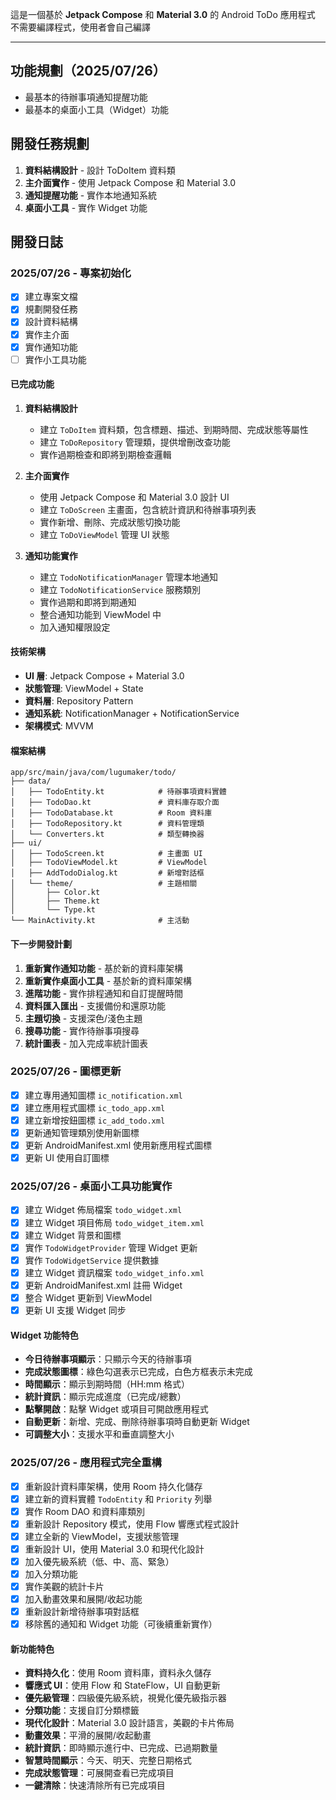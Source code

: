 這是一個基於 **Jetpack Compose** 和 **Material 3.0** 的 Android ToDo 應用程式
不需要編譯程式，使用者會自己編譯

---

## 功能規劃（2025/07/26）
- 最基本的待辦事項通知提醒功能
- 最基本的桌面小工具（Widget）功能

## 開發任務規劃
1. **資料結構設計** - 設計 ToDoItem 資料類
2. **主介面實作** - 使用 Jetpack Compose 和 Material 3.0
3. **通知提醒功能** - 實作本地通知系統
4. **桌面小工具** - 實作 Widget 功能

## 開發日誌

### 2025/07/26 - 專案初始化
- [x] 建立專案文檔
- [x] 規劃開發任務
- [x] 設計資料結構
- [x] 實作主介面
- [x] 實作通知功能
- [ ] 實作小工具功能

#### 已完成功能
1. **資料結構設計**
   - 建立 `ToDoItem` 資料類，包含標題、描述、到期時間、完成狀態等屬性
   - 建立 `ToDoRepository` 管理類，提供增刪改查功能
   - 實作過期檢查和即將到期檢查邏輯

2. **主介面實作**
   - 使用 Jetpack Compose 和 Material 3.0 設計 UI
   - 建立 `ToDoScreen` 主畫面，包含統計資訊和待辦事項列表
   - 實作新增、刪除、完成狀態切換功能
   - 建立 `ToDoViewModel` 管理 UI 狀態

3. **通知功能實作**
   - 建立 `TodoNotificationManager` 管理本地通知
   - 建立 `TodoNotificationService` 服務類別
   - 實作過期和即將到期通知
   - 整合通知功能到 ViewModel 中
   - 加入通知權限設定

#### 技術架構
- **UI 層**: Jetpack Compose + Material 3.0
- **狀態管理**: ViewModel + State
- **資料層**: Repository Pattern
- **通知系統**: NotificationManager + NotificationService
- **架構模式**: MVVM

#### 檔案結構
```
app/src/main/java/com/lugumaker/todo/
├── data/
│   ├── TodoEntity.kt            # 待辦事項資料實體
│   ├── TodoDao.kt               # 資料庫存取介面
│   ├── TodoDatabase.kt          # Room 資料庫
│   ├── TodoRepository.kt        # 資料管理類
│   └── Converters.kt            # 類型轉換器
├── ui/
│   ├── TodoScreen.kt            # 主畫面 UI
│   ├── TodoViewModel.kt         # ViewModel
│   ├── AddTodoDialog.kt         # 新增對話框
│   └── theme/                   # 主題相關
│       ├── Color.kt
│       ├── Theme.kt
│       └── Type.kt
└── MainActivity.kt              # 主活動
```

#### 下一步開發計劃
1. **重新實作通知功能** - 基於新的資料庫架構
2. **重新實作桌面小工具** - 基於新的資料庫架構
3. **進階功能** - 實作排程通知和自訂提醒時間
4. **資料匯入匯出** - 支援備份和還原功能
5. **主題切換** - 支援深色/淺色主題
6. **搜尋功能** - 實作待辦事項搜尋
7. **統計圖表** - 加入完成率統計圖表

### 2025/07/26 - 圖標更新
- [x] 建立專用通知圖標 `ic_notification.xml`
- [x] 建立應用程式圖標 `ic_todo_app.xml`
- [x] 建立新增按鈕圖標 `ic_add_todo.xml`
- [x] 更新通知管理類別使用新圖標
- [x] 更新 AndroidManifest.xml 使用新應用程式圖標
- [x] 更新 UI 使用自訂圖標

### 2025/07/26 - 桌面小工具功能實作
- [x] 建立 Widget 佈局檔案 `todo_widget.xml`
- [x] 建立 Widget 項目佈局 `todo_widget_item.xml`
- [x] 建立 Widget 背景和圖標
- [x] 實作 `TodoWidgetProvider` 管理 Widget 更新
- [x] 實作 `TodoWidgetService` 提供數據
- [x] 建立 Widget 資訊檔案 `todo_widget_info.xml`
- [x] 更新 AndroidManifest.xml 註冊 Widget
- [x] 整合 Widget 更新到 ViewModel
- [x] 更新 UI 支援 Widget 同步

#### Widget 功能特色
- **今日待辦事項顯示**：只顯示今天的待辦事項
- **完成狀態圖標**：綠色勾選表示已完成，白色方框表示未完成
- **時間顯示**：顯示到期時間（HH:mm 格式）
- **統計資訊**：顯示完成進度（已完成/總數）
- **點擊開啟**：點擊 Widget 或項目可開啟應用程式
- **自動更新**：新增、完成、刪除待辦事項時自動更新 Widget
- **可調整大小**：支援水平和垂直調整大小

### 2025/07/26 - 應用程式完全重構
- [x] 重新設計資料庫架構，使用 Room 持久化儲存
- [x] 建立新的資料實體 `TodoEntity` 和 `Priority` 列舉
- [x] 實作 Room DAO 和資料庫類別
- [x] 重新設計 Repository 模式，使用 Flow 響應式程式設計
- [x] 建立全新的 ViewModel，支援狀態管理
- [x] 重新設計 UI，使用 Material 3.0 和現代化設計
- [x] 加入優先級系統（低、中、高、緊急）
- [x] 加入分類功能
- [x] 實作美觀的統計卡片
- [x] 加入動畫效果和展開/收起功能
- [x] 重新設計新增待辦事項對話框
- [x] 移除舊的通知和 Widget 功能（可後續重新實作）

#### 新功能特色
- **資料持久化**：使用 Room 資料庫，資料永久儲存
- **響應式 UI**：使用 Flow 和 StateFlow，UI 自動更新
- **優先級管理**：四級優先級系統，視覺化優先級指示器
- **分類功能**：支援自訂分類標籤
- **現代化設計**：Material 3.0 設計語言，美觀的卡片佈局
- **動畫效果**：平滑的展開/收起動畫
- **統計資訊**：即時顯示進行中、已完成、已過期數量
- **智慧時間顯示**：今天、明天、完整日期格式
- **完成狀態管理**：可展開查看已完成項目
- **一鍵清除**：快速清除所有已完成項目